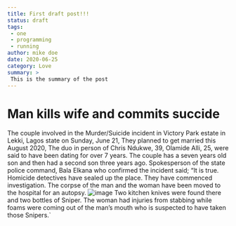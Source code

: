 ```yaml
---
title: First draft post!!!
status: draft
tags: 
 - one
 - programming
 - running
author: mike doe
date: 2020-06-25
category: Love
summary: >
 This is the summary of the post
---
```

# Man kills wife and commits succide 
The couple involved in the Murder/Suicide incident in Victory Park estate in Lekki, Lagos state on Sunday, June 21, They planned to get married this August 2020, The duo in person of Chris Ndukwe, 39, Olamide Alli, 25, were said to have been dating for over 7 years. The couple has a seven years old son and then had a second son three years ago. 
Spokesperson of the state police command, Bala Elkana who confirmed the incident said;
“It is true. Homicide detectives have sealed up the place. They have commenced investigation. The corpse of the man and the woman have been moved to the hospital for an autopsy. 
![image](https://cdn.pixabay.com/photo/2015/04/23/22/00/tree-736885__340.jpg)
Two kitchen knives were found there and two bottles of Sniper. The woman had injuries from stabbing while foams were coming out of the man’s mouth who is suspected to have taken those Snipers.`
